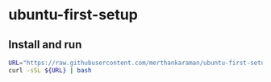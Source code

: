 # ubuntu-first-setup

## Install and run

```bash
URL="https://raw.githubusercontent.com/merthankaraman/ubuntu-first-setup/main/install.sh"
curl -sSL ${URL} | bash
```

